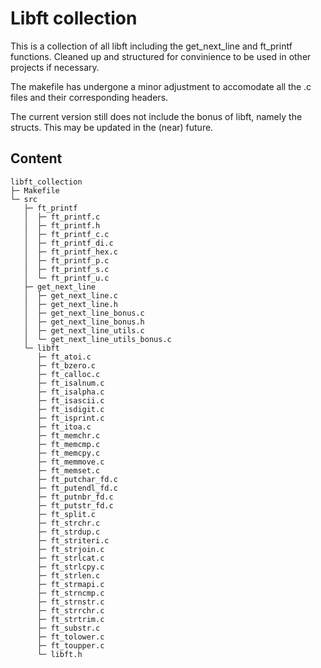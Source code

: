 # Libft collection

This is a collection of all libft including the get_next_line and ft_printf functions. Cleaned up and structured for convinience to be used in other projects if necessary. 

The makefile has undergone a minor adjustment to accomodate all the .c files and their corresponding headers.

The current version still does not include the bonus of libft, namely the structs. This may be updated in the (near) future.

## Content
```
libft_collection
├─ Makefile
└─ src
   ├─ ft_printf
   │  ├─ ft_printf.c
   │  ├─ ft_printf.h
   │  ├─ ft_printf_c.c
   │  ├─ ft_printf_di.c
   │  ├─ ft_printf_hex.c
   │  ├─ ft_printf_p.c
   │  ├─ ft_printf_s.c
   │  └─ ft_printf_u.c
   ├─ get_next_line
   │  ├─ get_next_line.c
   │  ├─ get_next_line.h
   │  ├─ get_next_line_bonus.c
   │  ├─ get_next_line_bonus.h
   │  ├─ get_next_line_utils.c
   │  └─ get_next_line_utils_bonus.c
   └─ libft
      ├─ ft_atoi.c
      ├─ ft_bzero.c
      ├─ ft_calloc.c
      ├─ ft_isalnum.c
      ├─ ft_isalpha.c
      ├─ ft_isascii.c
      ├─ ft_isdigit.c
      ├─ ft_isprint.c
      ├─ ft_itoa.c
      ├─ ft_memchr.c
      ├─ ft_memcmp.c
      ├─ ft_memcpy.c
      ├─ ft_memmove.c
      ├─ ft_memset.c
      ├─ ft_putchar_fd.c
      ├─ ft_putendl_fd.c
      ├─ ft_putnbr_fd.c
      ├─ ft_putstr_fd.c
      ├─ ft_split.c
      ├─ ft_strchr.c
      ├─ ft_strdup.c
      ├─ ft_striteri.c
      ├─ ft_strjoin.c
      ├─ ft_strlcat.c
      ├─ ft_strlcpy.c
      ├─ ft_strlen.c
      ├─ ft_strmapi.c
      ├─ ft_strncmp.c
      ├─ ft_strnstr.c
      ├─ ft_strrchr.c
      ├─ ft_strtrim.c
      ├─ ft_substr.c
      ├─ ft_tolower.c
      ├─ ft_toupper.c
      └─ libft.h
```